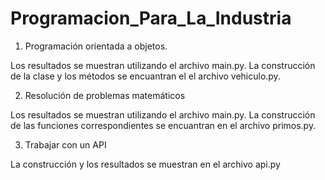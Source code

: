 # Programacion_Para_La_Industria
1) Programación orientada a objetos. 

Los resultados se muestran utilizando el archivo main.py. 
La construcción de la clase y los métodos se encuantran el el archivo vehiculo.py.

2) Resolución de problemas matemáticos

Los resultados se muestran utilizando el archivo main.py.
La construcción de las funciones correspondientes se encuantran en el archivo primos.py.

3) Trabajar con un API

La construcción y los resultados se muestran en el archivo api.py